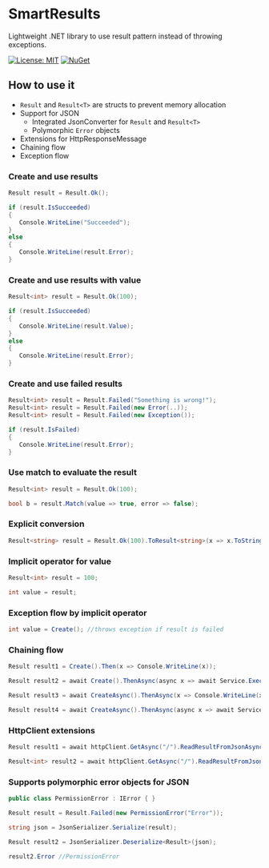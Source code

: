 # SmartResults
Lightweight .NET library to use result pattern instead of throwing exceptions.

[![License: MIT](https://img.shields.io/badge/License-MIT-yellow.svg)](https://opensource.org/licenses/MIT)
[![NuGet](https://img.shields.io/nuget/vpre/SmartResults.svg)](https://www.nuget.org/packages/SmartResults/)

## How to use it
- `Result` and `Result<T>` are structs to prevent memory allocation
- Support for JSON
  - Integrated JsonConverter for `Result` and `Result<T>`
  - Polymorphic `Error` objects
- Extensions for HttpResponseMessage
- Chaining flow
- Exception flow

### Create and use results
```csharp
Result result = Result.Ok();

if (result.IsSucceeded)
{
   Console.WriteLine("Succeeded");
}
else
{
   Console.WriteLine(result.Error);
}
```

### Create and use results with value
```csharp
Result<int> result = Result.Ok(100);

if (result.IsSucceeded)
{
   Console.WriteLine(result.Value);
}
else
{
   Console.WriteLine(result.Error);
}
```

### Create and use failed results
```csharp
Result<int> result = Result.Failed("Something is wrong!");
Result<int> result = Result.Failed(new Error(..));
Result<int> result = Result.Failed(new Exception());

if (result.IsFailed)
{
   Console.WriteLine(result.Error);
}

```

### Use match to evaluate the result
```csharp
Result<int> result = Result.Ok(100);

bool b = result.Match(value => true, error => false);
```
### Explicit conversion

```csharp
Result<string> result = Result.Ok(100).ToResult<string>(x => x.ToString());
```

### Implicit operator for value

```csharp
Result<int> result = 100;

int value = result;
```

### Exception flow by implicit operator
```csharp
int value = Create(); //throws exception if result is failed
```

### Chaining flow

```csharp
Result result1 = Create().Then(x => Console.WriteLine(x));

Result result2 = await Create().ThenAsync(async x => await Service.ExecuteAsync(x));

Result result3 = await CreateAsync().ThenAsync(x => Console.WriteLine(x));

Result result4 = await CreateAsync().ThenAsync(async x => await Service.ExecuteAsync(x));
```

### HttpClient extensions

```csharp
Result result1 = await httpClient.GetAsync("/").ReadResultFromJsonAsync();

Result<int> result2 = await httpClient.GetAsync("/").ReadResultFromJsonAsync<int>();
```

### Supports polymorphic error objects for JSON

```csharp
public class PermissionError : IError { }

Result result = Result.Failed(new PermissionError("Error"));

string json = JsonSerializer.Serialize(result);

Result result2 = JsonSerializer.Deserialize<Result>(json);

result2.Error //PermissionError
```

